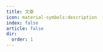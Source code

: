 ```yaml
---
title: 文章
icon: material-symbols:description
index: false
article: false
dir:
  order: 1
---
```


<AutoCatalog />
